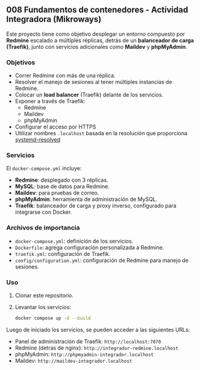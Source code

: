 ## 008 Fundamentos de contenedores - Actividad Integradora (Mikroways)

Este proyecto tiene como objetivo desplegar un entorno compuesto por **Redmine** escalado a múltiples réplicas, detrás de un **balanceador de carga (Traefik)**, junto con servicios adicionales como **Maildev** y **phpMyAdmin**. 

### Objetivos
- Correr Redmine con más de una réplica.
- Resolver el manejo de sesiones al tener múltiples instancias de Redmine.
- Colocar un **load balancer** (Traefik) delante de los servicios.
- Exponer a través de Traefik:
  - Redmine
  - Maildev
  - phpMyAdmin
- Configurar el acceso por HTTPS 
- Utilizar nombres `.localhost` basada en la resolución que proporciona
  [systemd-resolved](https://man.archlinux.org/man/systemd-resolved.8)

### Servicios

El `docker-compose.yml` incluye:

- **Redmine**: desplegado con 3 réplicas.  
- **MySQL**: base de datos para Redmine.  
- **Maildev**: para pruebas de correo.  
- **phpMyAdmin**: herramienta de administración de MySQL.  
- **Traefik**: balanceador de carga y proxy inverso, configurado para integrarse con Docker.

### Archivos de importancia

- `docker-compose.yml`: definición de los servicios.
- `Dockerfile`: agrega configuración personalizada a Redmine.
- `traefik.yml`: configuración de Traefik.
- `config/configuration.yml`: configuración de Redmine para manejo de sesiones.

### Uso

1. Clonar este repositorio.
2. Levantar los servicios:

	```bash
   docker compose up -d --build
   ```

Luego de iniciado los servicios, se pueden acceder a las siguientes URLs:
- Panel de administración de Traefik: `http://localhost:7070`
- Redmine (detras de nginx): `http://integrador-redmine.localhost`
- phpMyAdmin: `http://phpmyadmin-integrador.localhost`
- Maildev: `http://maildev-integrador.localhost`

